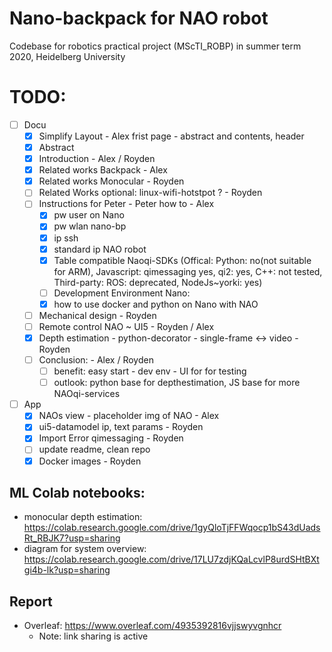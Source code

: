 # Nano-backpack for NAO robot
Codebase for robotics practical project (MScTI_ROBP) in summer term 2020, Heidelberg University

# TODO:
- [ ] Docu
   - [x] Simplify Layout - Alex frist page - abstract and contents, header
    - [x] Abstract
    - [X] Introduction - Alex / Royden
    - [x] Related works Backpack - Alex
    - [X] Related works Monocular - Royden 
    - [ ] Related Works optional: linux-wifi-hotstpot ? - Royden
    - [ ] Instructions for Peter - Peter how to - Alex
        - [x] pw user on Nano
        - [x] pw wlan nano-bp
        - [x] ip ssh
        - [x] standard ip NAO robot
        - [x] Table compatible Naoqi-SDKs (Offical: Python: no(not suitable for ARM), Javascript: qimessaging yes, qi2: yes, C++: not tested, Third-party: ROS: deprecated,   NodeJs~yorki: yes)
        - [ ] Development Environment Nano:
        - [x] how to use docker and python on Nano with NAO
   - [ ] Mechanical design - Royden
   - [ ] Remote control NAO ~ UI5 - Royden / Alex
   - [X] Depth estimation - python-decorator - single-frame <-> video - Royden
   - [ ] Conclusion: - Alex / Royden
      - [ ] benefit: easy start - dev env - UI for for testing
      - [ ] outlook: python base for depthestimation, JS base for more NAOqi-services
- [ ] App
   - [x] NAOs view - placeholder img of NAO - Alex
   - [X] ui5-datamodel ip, text params - Royden
   - [X] Import Error qimessaging - Royden
   - [ ] update readme, clean repo 
   - [X] Docker images - Royden
 
## ML Colab notebooks:
* monocular depth estimation: https://colab.research.google.com/drive/1gyQloTjFFWqocp1bS43dUadsRt_RBJK7?usp=sharing
* diagram for system overview: https://colab.research.google.com/drive/17LU7zdjKQaLcvlP8urdSHtBXtgi4b-lk?usp=sharing 
## Report
* Overleaf: https://www.overleaf.com/4935392816vjjswyvgnhcr
  * Note: link sharing is active

